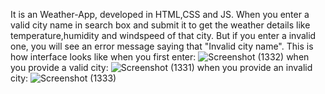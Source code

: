 It is an Weather-App, developed in HTML,CSS and JS. When you enter a valid city name in search box and submit it to get the weather details like temperature,humidity and windspeed of that city. 
But if you enter a invalid one, you will see an error message saying that "Invalid city name".
This is how interface looks like when you first enter:
![Screenshot (1332)](https://github.com/Kavyapaidi/Weather-App/assets/86728151/bc645a5e-98f1-4ab7-aea2-bd86ded9de37)
when you provide a valid city:
![Screenshot (1331)](https://github.com/Kavyapaidi/Weather-App/assets/86728151/728697a4-73fd-4727-a23a-59aeb96ba1c1)
when you provide an invalid city:
![Screenshot (1333)](https://github.com/Kavyapaidi/Weather-App/assets/86728151/82c51e8f-31db-43f2-9d4b-12874c36a025)


